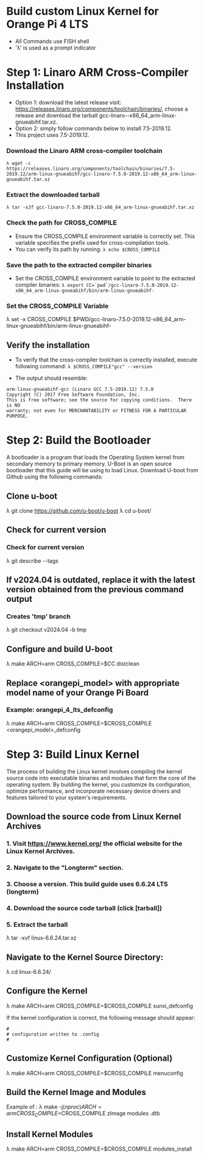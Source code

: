 # Build custom Linux Kernel for Orange Pi 4 LTS
- All Commands use FISH shell
- 'λ' is used as a prompt indicator

# Step 1: Linaro ARM Cross-Compiler Installation
- Option 1: download the latest release visit: https://releases.linaro.org/components/toolchain/binaries/, choose a release and download the tarball gcc-linaro--x86_64_arm-linux-gnueabihf.tar.xz.
- Option 2: simply follow commands below to install 7.5-2019.12. 
- This project uses 7.5-2019.12.

### Download the Linaro ARM cross-compiler toolchain
```λ wget -c https://releases.linaro.org/components/toolchain/binaries/7.5-2019.12/arm-linux-gnueabihf/gcc-linaro-7.5.0-2019.12-x86_64_arm-linux-gnueabihf.tar.xz```

### Extract the downloaded tarball
```λ tar -xJf gcc-linaro-7.5.0-2019.12-x86_64_arm-linux-gnueabihf.tar.xz```

### Check the path for CROSS_COMPILE
- Ensure the CROSS_COMPILE environment variable is correctly set. This variable specifies the prefix used for cross-compilation tools.
- You can verify its path by running:
```λ echo $CROSS_COMPILE```

### Save the path to the extracted compiler binaries
- Set the CROSS_COMPILE environment variable to point to the extracted compiler binaries: 
```λ export CC=`pwd`/gcc-linaro-7.5.0-2019.12-x86_64_arm-linux-gnueabihf/bin/arm-linux-gnueabihf-```

### Set the CROSS_COMPILE Variable
λ set -x CROSS_COMPILE $PWD/gcc-linaro-7.5.0-2019.12-x86_64_arm-linux-gnueabihf/bin/arm-linux-gnueabihf-

## Verify the installation
- To verify that the cross-compiler toolchain is correctly installed, execute following command:
```λ $CROSS_COMPILE"gcc" --version```

- The output should resemble:
```
arm-linux-gnueabihf-gcc (Linaro GCC 7.5-2019.12) 7.5.0
Copyright (C) 2017 Free Software Foundation, Inc.
This is free software; see the source for copying conditions.  There is NO
warranty; not even for MERCHANTABILITY or FITNESS FOR A PARTICULAR PURPOSE.
```

# Step 2: Build the Bootloader
A bootloader is a program that loads the Operating System kernel from secondary memory to primary memory. U-Boot is an open source bootloader that this guide will be using to load Linux. Download U-boot from Github using the following commands:

## Clone u-boot
λ git clone https://github.com/u-boot/u-boot
λ cd u-boot/

## Check for current version
### Check for current version
λ git describe --tags

## If v2024.04 is outdated, replace it with the latest version obtained from the previous command output 
### Creates 'tmp' branch
λ git checkout v2024.04 -b tmp

## Configure and build U-boot
λ make ARCH=arm CROSS_COMPILE=$CC distclean

## Replace <orangepi_model> with appropriate model name of your Orange Pi Board
### Example: orangepi_4_lts_defconfig
λ make ARCH=arm CROSS_COMPILE=$CROSS_COMPILE <orangepi_model>_defconfig 

# Step 3: Build Linux Kernel
The process of building the Linux kernel involves compiling the kernel source code into executable binaries and modules that form the core of the operating system. By building the kernel, you customize its configuration, optimize performance, and incorporate necessary device drivers and features tailored to your system's requirements.

## Download the source code from Linux Kernel Archives
### 1. Visit https://www.kernel.org/ the official website for the Linux Kernel Archives.
### 2. Navigate to the "Longterm" section. 
### 3. Choose a version. This build guide uses 6.6.24 LTS (longterm)
### 4. Download the source code tarball (click [tarball])
### 5. Extract the tarball
λ tar -xvf linux-6.6.24.tar.xz

## Navigate to the Kernel Source Directory:
λ cd linux-6.6.24/

## Configure the Kernel
λ make ARCH=arm CROSS_COMPILE=$CROSS_COMPILE sunxi_defconfig

If the kernel configuration is correct, the following message should appear:
```
#
# configuration written to .config
#
```
## Customize Kernel Configuration (Optional)
λ make ARCH=arm CROSS_COMPILE=$CROSS_COMPILE menuconfig

## Build the Kernel Image and Modules
Example of <board>: 
λ make -j$(nproc) ARCH=arm CROSS_COMPILE=$CROSS_COMPILE zImage modules <board>.dtb

## Install Kernel Modules
λ make ARCH=arm CROSS_COMPILE=$CROSS_COMPILE modules_install

